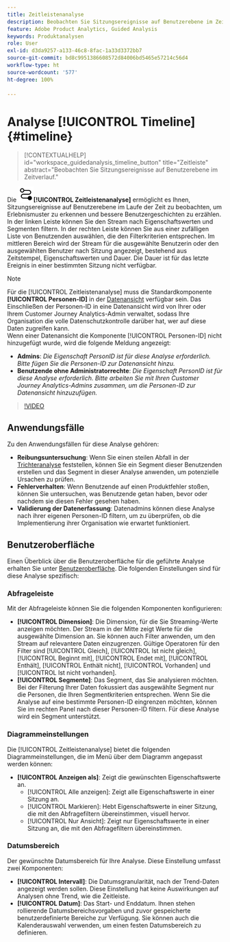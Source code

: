 ```yaml
---
title: Zeitleistenanalyse
description: Beobachten Sie Sitzungsereignisse auf Benutzerebene im Zeitverlauf, um Erlebnismuster zu erkennen.
feature: Adobe Product Analytics, Guided Analysis
keywords: Produktanalysen
role: User
exl-id: d3da9257-a133-46c8-8fac-1a33d3372bb7
source-git-commit: bd8c9951386608572d84006bd5465e57214c56d4
workflow-type: ht
source-wordcount: '577'
ht-degree: 100%

---
```


# Analyse [!UICONTROL Timeline] {#timeline}

<!-- markdownlint-disable MD034 -->

>[!CONTEXTUALHELP]
>id="workspace_guidedanalysis_timeline_button"
>title="Zeitleiste"
>abstract="Beobachten Sie Sitzungsereignisse auf Benutzerebene im Zeitverlauf."

<!-- markdownlint-enable MD034 -->

Die ![Timeline](/help/assets/icons/Timeline.svg)**[!UICONTROL Zeitleistenanalyse]** ermöglicht es Ihnen, Sitzungsereignisse auf Benutzerebene im Laufe der Zeit zu beobachten, um Erlebnismuster zu erkennen und bessere Benutzergeschichten zu erzählen. In der linken Leiste können Sie den Stream nach Eigenschaftswerten und Segmenten filtern. In der rechten Leiste können Sie aus einer zufälligen Liste von Benutzenden auswählen, die den Filterkriterien entsprechen. Im mittleren Bereich wird der Stream für die ausgewählte Benutzerin oder den ausgewählten Benutzer nach Sitzung angezeigt, bestehend aus Zeitstempel, Eigenschaftswerten und Dauer. Die Dauer ist für das letzte Ereignis in einer bestimmten Sitzung nicht verfügbar.


>[!NOTE]
>
>Für die [!UICONTROL Zeitleistenanalyse] muss die Standardkomponente **[!UICONTROL Personen-ID]** in der [Datenansicht](/help/data-views/component-reference.md#optional) verfügbar sein. Das Einschließen der Personen-ID in eine Datenansicht wird von Ihrer oder Ihrem Customer Journey Analytics-Admin verwaltet, sodass Ihre Organisation die volle Datenschutzkontrolle darüber hat, wer auf diese Daten zugreifen kann.
><br/>Wenn einer Datenansicht die Komponente [!UICONTROL Personen-ID] nicht hinzugefügt wurde, wird die folgende Meldung angezeigt:
>
>* **Admins**: *Die Eigenschaft PersonID ist für diese Analyse erforderlich. Bitte fügen Sie die Personen-ID zur Datenansicht hinzu.*
>* **Benutzende ohne Administratorrechte**: *Die Eigenschaft PersonID ist für diese Analyse erforderlich. Bitte arbeiten Sie mit Ihren Customer Journey Analytics-Admins zusammen, um die Personen-ID zur Datenansicht hinzuzufügen.*

>[!VIDEO](https://video.tv.adobe.com/v/3435776/?quality=12&learn=on&captions=ger)



## Anwendungsfälle

Zu den Anwendungsfällen für diese Analyse gehören:

* **Reibungsuntersuchung**: Wenn Sie einen steilen Abfall in der [Trichteranalyse](funnel.md) feststellen, können Sie ein Segment dieser Benutzenden erstellen und das Segment in dieser Analyse anwenden, um potenzielle Ursachen zu prüfen.
* **Fehlerverhalten**: Wenn Benutzende auf einen Produktfehler stoßen, können Sie untersuchen, was Benutzende getan haben, bevor oder nachdem sie diesen Fehler gesehen haben.
* **Validierung der Datenerfassung**: Datenadmins können diese Analyse nach ihrer eigenen Personen-ID filtern, um zu überprüfen, ob die Implementierung ihrer Organisation wie erwartet funktioniert.

## Benutzeroberfläche

Einen Überblick über die Benutzeroberfläche für die geführte Analyse erhalten Sie unter [Benutzeroberfläche](../overview.md#interface). Die folgenden Einstellungen sind für diese Analyse spezifisch:

### Abfrageleiste

Mit der Abfrageleiste können Sie die folgenden Komponenten konfigurieren:

* **[!UICONTROL Dimension]**: Die Dimension, für die Sie Streaming-Werte anzeigen möchten. Der Stream in der Mitte zeigt Werte für die ausgewählte Dimension an. Sie können auch Filter anwenden, um den Stream auf relevantere Daten einzugrenzen. Gültige Operatoren für den Filter sind [!UICONTROL Gleich], [!UICONTROL Ist nicht gleich], [!UICONTROL Beginnt mit], [!UICONTROL Endet mit], [!UICONTROL Enthält], [!UICONTROL Enthält nicht], [!UICONTROL Vorhanden] und [!UICONTROL Ist nicht vorhanden].
* **[!UICONTROL Segmente]**: Das Segment, das Sie analysieren möchten. Bei der Filterung Ihrer Daten fokussiert das ausgewählte Segment nur die Personen, die Ihren Segmentkriterien entsprechen. Wenn Sie die Analyse auf eine bestimmte Personen-ID eingrenzen möchten, können Sie im rechten Panel nach dieser Personen-ID filtern. Für diese Analyse wird ein Segment unterstützt.

### Diagrammeinstellungen

Die [!UICONTROL Zeitleistenanalyse] bietet die folgenden Diagrammeinstellungen, die im Menü über dem Diagramm angepasst werden können:

* **[!UICONTROL Anzeigen als]**: Zeigt die gewünschten Eigenschaftswerte an.
   * [!UICONTROL Alle anzeigen]: Zeigt alle Eigenschaftswerte in einer Sitzung an.
   * [!UICONTROL Markieren]: Hebt Eigenschaftswerte in einer Sitzung, die mit den Abfragefiltern übereinstimmen, visuell hervor.
   * [!UICONTROL Nur Ansicht]: Zeigt nur Eigenschaftswerte in einer Sitzung an, die mit den Abfragefiltern übereinstimmen.

### Datumsbereich

Der gewünschte Datumsbereich für Ihre Analyse. Diese Einstellung umfasst zwei Komponenten:

* **[!UICONTROL Intervall]**: Die Datumsgranularität, nach der Trend-Daten angezeigt werden sollen. Diese Einstellung hat keine Auswirkungen auf Analysen ohne Trend, wie die Zeitleiste.
* **[!UICONTROL Datum]**: Das Start- und Enddatum. Ihnen stehen rollierende Datumsbereichsvorgaben und zuvor gespeicherte benutzerdefinierte Bereiche zur Verfügung. Sie können auch die Kalenderauswahl verwenden, um einen festen Datumsbereich zu definieren.


<!--

## Example

See below for an example of the analysis.

![Timeline](../assets/timeline-new.png)

-->
